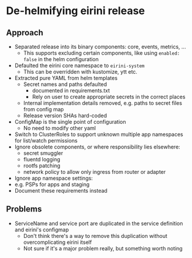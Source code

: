 # De-helmifying eirini release

## Approach

- Separated release into its binary components: core, events, metrics, ...
  - This supports excluding certain components, like using `enabled: false` in the helm configuration
- Defaulted the eirini core namespace to `eirini-system`
  - This can be overridden with kustomize, ytt etc.
- Extracted pure YAML from helm templates
  - Secret names and paths defaulted
    - documented in requirements.txt
    - Rely on user to create appropriate secrets in the correct places
  - Internal implementation details removed, e.g. paths to secret files from config map
  - Release version SHAs hard-coded
- ConfigMap is the single point of configuration
  - No need to modify other yaml
- Switch to ClusterRoles to support unknown multiple app namespaces for list/watch permissions
- Ignore obsolete components, or where responsibility lies elsewhere:
  - secret smuggler
  - fluentd logging
  - rootfs patching
  - network policy to allow only ingress from router or adapter
- Ignore app namespace settings:
 - e.g. PSPs for apps and staging
 - Document these requirements instead

## Problems

- ServiceName and service port are duplicated in the service definition and eirini's configmap
  - Don't think there's a way to remove this duplication without overcomplicating eirini itself
  - Not sure if it's a major problem really, but something worth noting
